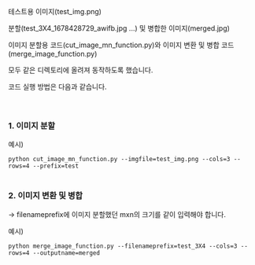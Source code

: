 테스트용 이미지(test_img.png)</br> 

분할(test_3X4_1678428729_awifb.jpg ...) 및 병합한 이미지(merged.jpg)</br> 

이미지 분할용 코드(cut_image_mn_function.py)와 이미지 변환 및 병합 코드(merge_image_function.py)</br> 

모두 같은 디렉토리에 올려져 동작하도록 했습니다.</br>

코드 실행 방법은 다음과 같습니다.</br></br></br>



### 1. 이미지 분할
예시)

```python cut_image_mn_function.py --imgfile=test_img.png --cols=3 --rows=4 --prefix=test```</br></br>




### 2. 이미지 변환 및 병합
-> filenameprefix에 이미지 분할했던 mxn의 크기를 같이 입력해야 합니다.

예시)

```python merge_image_function.py --filenameprefix=test_3X4 --cols=3 --rows=4 --outputname=merged```
